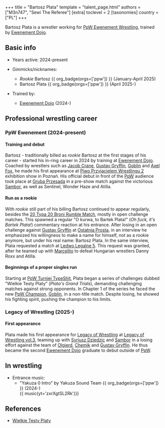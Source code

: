 +++
title = "Bartosz Plata"
template = "talent_page.html"
authors = ["M3n747", "Sewi The Referee"]
[extra]
toclevel = 2
[taxonomies]
country = ["PL"]
+++

Bartosz Plata is a wrestler working for [PpW Ewenement Wrestling](@/o/ppw.md), trained by [Ewenement Dojo](@/o/ewenement-dojo.md).

## Basic info

* Years active: 2024-present
* Gimmicks/nicknames:
  - _Rookie_ Bartosz {{ org_badge(orgs=['ppw']) }} (January-April 2025)
  - Bartosz Plata {{ org_badge(orgs=['ppw']) }} (April 2025-)

* Trained by:
  - [Ewenement Dojo](@/o/ewenement-dojo.md) (2024-)
 
## Professional wrestling career

### PpW Ewenement (2024-present)

#### Training and debut

Bartosz - traditionally billed as _rookie_ Bartosz at the first stages of his career - started his in-ring career in 2024 by training at [Ewenement Dojo](@/o/ewenement-dojo.md). Coached by wrestlers such as [Jacob Crane](@/w/jacob-crane.md), [Gustav Gryffin](@/w/gustav-gryffin.md), [Goblin](@/w/goblin.md) and [Axel Fox](@/w/axel-fox.md), he made his first appearance at [Piwo Przyjacielem Wrestlingu 2](@/e/ppw/2024-11-15-ppw-piwo-przyjacielem-wrestlingu-2.md) exhibition show in Poznań. His official debut in front of the [PpW](@/o/ppw.md) audience took place at [Gruba Przesada](@/e/ppw/2025-01-25-ppw-gruba-przesada.md) in a pre-show match against the victorious [Sambor](@/w/sambor.md), as well as Sentinel, Wonder Haze and Atilla. 

#### Run as a rookie

With _rookie_ still part of his billing Bartosz continued to appear regularly, besides the [20 Typa 20 Broni Rumble Match](@/e/ppw/2025-03-15-ppw-teraz-albo-nigdy.md), mostly in open challenge matches. This spawned a regular "O kurwa, to Bartek Plata!" (_Oh fuck, it's Bartek Plata!_) commentary reaction at his entrance. After losing in an open challenge against [Gustav Gryffin](@/w/gustav-gryffin.md) at [Ostatnia Prosta](@/e/ppw/2025-04-30-ppw-ostatnia-prosta.md), in an interview he emphasized his willingness to make a name for himself, not as a rookie anymore, but under his real name: Bartosz Plata. In the same interview, Plata requested a match at [Ledwo Legalne 5](@/e/ppw/2025-06-07-ppw-ledwo-legalne-5.md). This request was granted, after he teamed up with [Marcelito](@/w/marcelito.md) to defeat Hungarian wrestlers Danny Roxx and Atilla.

#### Beginnings of a proper singles run

Starting at [PpW Turniej TypeShit](@/e/ppw/2025-07-05-ppw-turniej-typeshit.md), Plata began a series of challenges dubbed "Wielkie Testy Platy" (_Plata's Grand Trials_), demanding challenging matches against strong opponents. In Chapter 1 of the series he faced the new [PpW Champion](@/c/ppw-championship.md), [Goblin](@/w/goblin.md), in a non-title match. Despite losing, he showed his fighting spirit, pushing the champion to his limits.

### Legacy of Wrestling (2025-)

#### First appearance

Plata made his first appearance for [Legacy of Wrestling](@/o/low.md) at [Legacy of Wrestling vol.3](@/e/low/2025-07-11-low-3.md), teaming up with [Syriusz Dziedzic](@/w/dziedzic.md) and [Sambor](@/w/sambor.md) in a losing effort against the team of [Olgierd](@/w/olgierd.md), [Chemik](@/w/chemik.md) and [Gustav Gryffin](@/w/gustav-gryffin.md). He thus became the second [Ewenement Dojo](@/o/ewenement-dojo.md) graduate to debut outside of [PpW](@/o/ppw.md).

## In wrestling

* Entrance music:
  - "Yakuza 0 Intro" by Yakuza Sound Team
    {{ org_badge(orgs=['ppw']) }} (2024-) <br>
    {{ music(yt='zxrXgtSL2Rk')}}
  
## References
* [Wielkie Testy Platy](https://www.facebook.com/photo/?fbid=1287017913428598&set=a.499910772139320)
